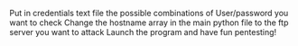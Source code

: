 Put in credentials text file the possible combinations of User/password you want to check
Change the hostname array in the main python file to the ftp server you want to attack
Launch the program and have fun pentesting!
